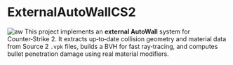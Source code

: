 # ExternalAutoWallCS2
![aw](https://github.com/user-attachments/assets/2575ad3e-533c-4abd-ac0d-74ef8f098dad)
This project implements an **external AutoWall** system for Counter‑Strike 2. It extracts up‑to‑date collision geometry and material data from Source 2 `.vpk` files, builds a BVH for fast ray‑tracing, and computes bullet penetration damage using real material modifiers.
